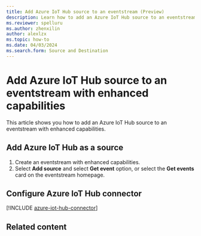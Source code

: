 ```yaml
---
title: Add Azure IoT Hub source to an eventstream (Preview)
description: Learn how to add an Azure IoT Hub source to an eventstream with enhanced capabilities.
ms.reviewer: spelluru
ms.author: zhenxilin
author: alexlzx
ms.topic: how-to
ms.date: 04/03/2024
ms.search.form: Source and Destination
---
```


# Add Azure IoT Hub source to an eventstream with enhanced capabilities
This article shows you how to add an Azure IoT Hub source to an eventstream with enhanced capabilities.

## Add Azure IoT Hub as a source 

1. Create an eventstream with enhanced capabilities. 
1. Select **Add source** and select **Get event** option, or select the **Get events** card on the eventstream homepage.

## Configure Azure IoT Hub connector

[!INCLUDE [azure-iot-hub-connector](./includes/azure-iot-hub-source-connector.md)]

## Related content

